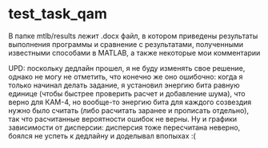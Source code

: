 # test_task_qam

В папке mtlb/results лежит .docx файл, в котором приведены результаты выполнения программы и сравнение с результатами, полученными известными способами в MATLAB, а также некоторые мои комментарии

UPD: поскольку дедлайн прошел, я не буду изменять свое решение, однако не могу не отметить, что конечно же оно ошибочно: когда я только начинал делать задание, я установил энергию бита равную единице (чтобы быстрее проверить расчет и добавление шума), что верно для КАМ-4, но вообще-то энергию бита для каждого созвездия нужно было считать (либо расчитать заранее и прописать отдельно), так что расчитанные вероятности ошибок не верны. Ну и графики зависимости от дисперсии: дисперсия тоже пересчитана неверно, боялся не успеть к дедлайну и доделывал впопыхах :(
